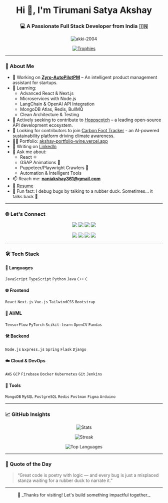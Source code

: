 <h1 align="center">Hi 👋, I'm Tirumani Satya Akshay</h1>
<h3 align="center">💻 A Passionate Full Stack Developer from India 🇮🇳</h3>

<p align="center">
  <img src="https://komarev.com/ghpvc/?username=akki-2004&label=Profile%20Views&color=0e75b6&style=flat" alt="akki-2004" />
</p>

<p align="center">
  <a href="https://github.com/ryo-ma/github-profile-trophy">
    <img src="https://github-profile-trophy.vercel.app/?username=akki-2004&theme=gruvbox&row=2&column=3" alt="Trophies" />
  </a>
</p>

---

### 🚀 About Me

- 🔭 Working on **[Zyro-AutoPilotPM](https://github.com/akki-2004/Zyro-AutoPilotPM)** – An intelligent product management assistant for startups.
- 🌱 Learning:
  - Advanced React & Next.js
  - Microservices with Node.js
  - LangChain & OpenAI API Integration
  - MongoDB Atlas, Redis, BullMQ
  - Clean Architecture & Testing
- 👯  Actively seeking to contribute to [Hoppscotch](https://github.com/hoppscotch/hoppscotch) – a leading open-source API development ecosystem.
- 🤝  Looking for contributors to join [Carbon Foot Tracker](https://github.com/akki-2004/Carbon-Footprint-Tracker) -  an AI-powered sustainability platform driving climate awareness.
- 👨‍💻 Portfolio: [akshay-portfolio-wine.vercel.app](https://akshay-portfolio-wine.vercel.app)
- 📝 Writing on [LinkedIn](https://www.linkedin.com/in/tirumani-satya-akshay-bb4885284/)
- 💬 Ask me about:
  - React ⚛️
  - GSAP Animations 🎨
  - Puppeteer/Playwright Crawlers 🤖
  - Automation & Intelligent Tools
- 📫 Reach me: **naniakshay361@gmail.com**
- 📄 [Resume](https://drive.google.com/file/d/1yLb7qO_K0JsLIPKysrpCsGJutlxSiMZn/view?usp=sharing)
- 🐥 Fun fact: I debug bugs by talking to a rubber duck. Sometimes... it talks back 💬

---

### 🌐 Let's Connect

<p align="center">
  <a href="https://twitter.com/satya_akshay"><img src="https://img.shields.io/badge/Twitter-%231DA1F2?style=for-the-badge&logo=twitter&logoColor=white" /></a>
  <a href="https://linkedin.com/in/tirumani-satya-akshay"><img src="https://img.shields.io/badge/LinkedIn-%230077B5?style=for-the-badge&logo=linkedin&logoColor=white" /></a>
  <a href="https://codesandbox.io/u/akki-2004"><img src="https://img.shields.io/badge/CodeSandbox-100000?style=for-the-badge&logo=codesandbox&logoColor=white" /></a>
  <a href="https://instagram.com/akshay_satya"><img src="https://img.shields.io/badge/Instagram-%23E4405F?style=for-the-badge&logo=instagram&logoColor=white" /></a>
</p>

<p align="center">
  <a href="https://www.codechef.com/users/naniakshay361"><img src="https://img.shields.io/badge/CodeChef-%235B4638?style=for-the-badge&logo=codechef&logoColor=white" /></a>
  <a href="https://www.hackerrank.com/naniakshay361"><img src="https://img.shields.io/badge/HackerRank-%232EC866?style=for-the-badge&logo=HackerRank&logoColor=white" /></a>
  <a href="https://www.leetcode.com/naniakshay361"><img src="https://img.shields.io/badge/LeetCode-%23007EC6?style=for-the-badge&logo=LeetCode&logoColor=white" /></a>
  <a href="https://auth.geeksforgeeks.org/user/naniaks3a06"><img src="https://img.shields.io/badge/GeeksForGeeks-2F8D46?style=for-the-badge&logo=GeeksForGeeks&logoColor=white" /></a>
</p>

---

### 🛠️ Tech Stack

#### 🚀 Languages
`JavaScript` `TypeScript` `Python` `Java` `C++` `C`

#### 🌐 Frontend
`React` `Next.js` `Vue.js` `TailwindCSS` `Bootstrap`

#### 🧠 AI/ML
`TensorFlow` `PyTorch` `Scikit-learn` `OpenCV` `Pandas`

#### 🛠 Backend
`Node.js` `Express.js` `Spring` `Flask` `Django`

#### ☁️ Cloud & DevOps
`AWS` `GCP` `Firebase` `Docker` `Kubernetes` `Git` `Jenkins`

#### 🧰 Tools
`MongoDB` `MySQL` `PostgreSQL` `Redis` `Postman` `Figma` `Arduino`

---

### 📈 GitHub Insights

<p align="center">
  <img src="https://github-readme-stats.vercel.app/api?username=akki-2004&show_icons=true&theme=tokyonight" alt="Stats" />
</p>

<p align="center">
  <img src="https://github-readme-streak-stats.herokuapp.com/?user=akki-2004&theme=tokyonight" alt="Streak" />
</p>

<p align="center">
  <img src="https://github-readme-stats.vercel.app/api/top-langs?username=akki-2004&layout=compact&theme=tokyonight" alt="Top Languages" />
</p>

---

### 🧠 Quote of the Day

> “Great code is poetry with logic — and every bug is just a misplaced stanza waiting for a rubber duck to narrate it.” 

---

<p align="center">
  💬 _Thanks for visiting! Let's build something impactful together._  
</p>
